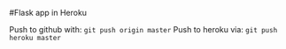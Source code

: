 #Flask app in Heroku

Push to github with:
  `git push origin master`
Push to heroku via:
  `git push heroku master`
